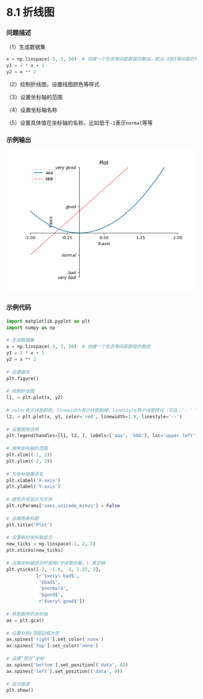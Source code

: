 # 8.1 折线图

### 问题描述

（1）生成数据集

```python
x = np.linspace(-3, 3, 50)  # 创建一个包含等间距数值的数组，即从-3到3等间距的等差数列
y1 = 2 * x + 1
y2 = x ** 2
```

（2）绘制折线图，设置线图颜色等样式

（3）设置坐标轴的范围

（4）设置坐标轴名称

（5）设置具体值在坐标轴的名称，比如低于`-1`表示`normal`等等

### 示例输出

<img src="https://github.com/jm199504/Python-Exercises/blob/master/8-%E7%BB%98%E5%88%B6%E5%9B%BE%E8%A1%A8%EF%BC%88matplotlib%EF%BC%89/8.1-%E6%8A%98%E7%BA%BF%E5%9B%BE/Figure_1.png?raw=true" style="zoom:80%;" />

### 示例代码

```python
import matplotlib.pyplot as plt
import numpy as np

# 生成数据集
x = np.linspace(-3, 3, 50)  # 创建一个包含等间距数值的数组
y1 = 2 * x + 1
y2 = x ** 2

# 设置画布
plt.figure()

# 绘制折线图
l1, = plt.plot(x, y2)

# color表示线图颜色，linewidth表示线图粗细，linestyle表示线图样式（可选：'-.' ':'）
l2, = plt.plot(x, y1, color='red', linewidth=1.0, linestyle='--')

# 设置图例说明
plt.legend(handles=[l1, l2, ], labels=['aaa', 'bbb'], loc='upper left')

# 限制坐标轴的范围
plt.xlim((-1, 2))
plt.ylim((-2, 3))

# 为坐标轴重命名
plt.xlabel('X-axis')
plt.ylabel('Y-axis')

# 避免负号显示为方块
plt.rcParams['axes.unicode_minus'] = False

# 设置图表标题
plt.title('Plot')

# 设置新的坐标轴显示
new_ticks = np.linspace(-1, 2, 5)
plt.xticks(new_ticks)

# 设置坐标轴显示时使用r字体更好看，\ 表空格
plt.yticks([-2, -1.8, -1, 1.22, 3],
           [r'$very\ bad$',
            '$bad$',
            '$normal$',
            '$good$',
            r'$very\ good$'])

# 获取画布的坐标轴
ax = plt.gca()

# 设置右侧/顶部边框为空
ax.spines['right'].set_color('none')
ax.spines['top'].set_color('none')

# 设置“原点”坐标
ax.spines['bottom'].set_position(('data', 0))
ax.spines['left'].set_position(('data', 0))

# 显示图表
plt.show()
```